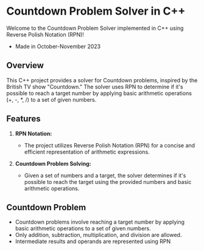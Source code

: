 # Countdown Problem Solver in C++

Welcome to the Countdown Problem Solver implemented in C++ using Reverse Polish Notation (RPN)!
- Made in October-November 2023

## Overview

This C++ project provides a solver for Countdown problems, inspired by the British TV show "Countdown." The solver uses RPN to determine if it's possible to reach a target number by applying basic arithmetic operations (+, -, *, /) to a set of given numbers.

## Features

1. **RPN Notation:**
   - The project utilizes Reverse Polish Notation (RPN) for a concise and efficient representation of arithmetic expressions.

2. **Countdown Problem Solving:**
   - Given a set of numbers and a target, the solver determines if it's possible to reach the target using the provided numbers and basic arithmetic operations.

## Countdown Problem

- Countdown problems involve reaching a target number by applying basic arithmetic operations to a set of given numbers.
- Only addition, subtraction, multiplication, and division are allowed.
- Intermediate results and operands are represented using RPN